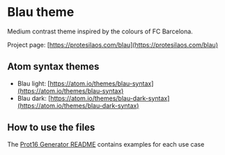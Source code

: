 # Blau theme

Medium contrast theme inspired by the colours of FC Barcelona.

Project page: [https://protesilaos.com/blau](https://protesilaos.com/blau)

## Atom syntax themes

- Blau light: [https://atom.io/themes/blau-syntax](https://atom.io/themes/blau-syntax)
- Blau dark: [https://atom.io/themes/blau-dark-syntax](https://atom.io/themes/blau-dark-syntax)

## How to use the files

The [Prot16 Generator README](https://github.com/protesilaos/prot16-generator) contains examples for each use case

